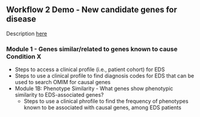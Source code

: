 ## Workflow 2 Demo - New candidate genes for disease

Description [here](https://github.com/ncats/translator-workflows/tree/master/Workflow2/Modules)

### Module 1 - Genes similar/related to genes known to cause Condition X
* Steps to access a clinical profile (i.e., patient cohort) for EDS 
* Steps to use a clinical profile to find diagnosis codes for EDS that can be used to search OMIM for causal genes
* Module 1B: Phenotype Similarity - What genes show phenotypic similarity to EDS-associated genes?
  * Steps to use a clinical phrofile to find the frequency of phenotypes known to be associated with causal genes, among EDS patients
